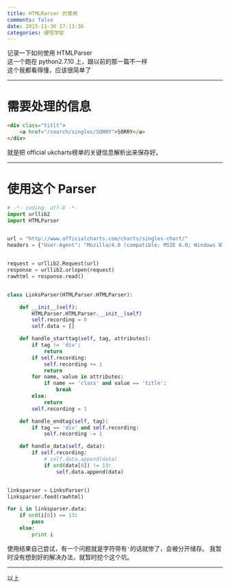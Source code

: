 ```yaml
---
title: HTMLRarser 的使用
comments: false
date: 2015-11-30 17:13:36
categories: 硬悟学蛇
---
```

记录一下如何使用 HTMLParser   
这一个跑在 python2.7.10 上，跟以前的那一篇不一样  
这个我都看得懂，应该很简单了
<!--more-->
***
# 需要处理的信息
```html
<div class="titlt">
	<a href="/search/singles/SORRY">SORRY</a>
</div>
```
就是把 official ukcharts榜单的关键信息解析出来保存好。
***
# 使用这个 Parser
```python
# -*- coding: utf-8 -*-
import urllib2
import HTMLParser


url = "http://www.officialcharts.com/charts/singles-chart/"
headers = {"User-Agent": "Mozilla/4.0 (compatible; MSIE 6.0; Windows NT 5.1"}


request = urllib2.Request(url)
response = urllib2.urlopen(request)
rawhtml = response.read()


class LinksParser(HTMLParser.HTMLParser):

    def __init__(self):
        HTMLParser.HTMLParser.__init__(self)
        self.recording = 0
        self.data = []

    def handle_starttag(self, tag, attributes):
        if tag != 'div':
            return
        if self.recording:
            self.recording += 1
            return
        for name, value in attributes:
            if name == 'class' and value == 'title':
                break
        else:
            return
        self.recording = 1

    def handle_endtag(self, tag):
        if tag == 'div' and self.recording:
            self.recording -= 1

    def handle_data(self, data):
        if self.recording:
            # self.data.append(data)
            if ord(data[0]) != 13:
                self.data.append(data)


linksparser = LinksParser()
linksparser.feed(rawhtml)

for i in linksparser.data:
    if ord(i[0]) == 13:
        pass
    else:
        print i

```
使用结果自己尝试，有一个问题就是字符带有`'`的话就惨了，会被分开储存。
我暂时没有想到好的解决办法，就暂时挖个这个坑。
***
以上
